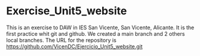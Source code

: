 # Exercise_Unit5_website
This is an exercise to DAW in IES San Vicente, San Vicente, Alicante. It is the first practice whit git and github. We created a main branch and 2 others local branches.
The URL for the repository is https://github.com/VicenDC/Ejercicio_Unit5_website.git 
